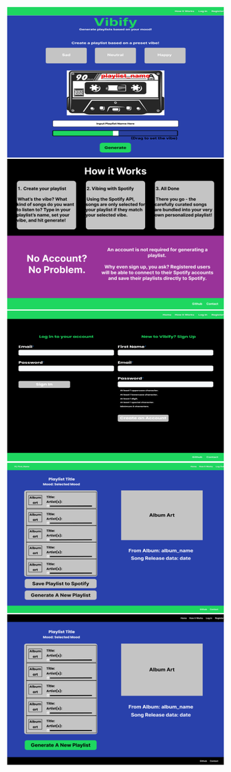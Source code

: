 <img src='./figma-design-images/home-top.png' alt='figma design' height='350' width='800'>
<img src='./figma-design-images/home-bottom.png' alt='figma design' height='350' width='800'>
<img src='./figma-design-images/register-or-login-form.png' alt='figma design' height='350' width='800'>
<img src='./figma-design-images/playlist-page-logged-in.png' alt='figma design' height='350' width='800'>
<img src='./figma-design-images/playlist-page-not-logged-in.png' alt='figma design' height='350' width='800'>
